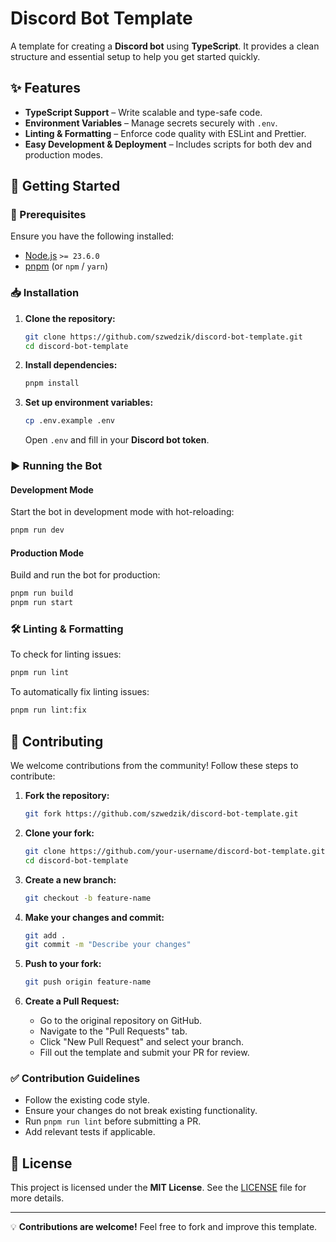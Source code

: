 # Discord Bot Template

A template for creating a **Discord bot** using **TypeScript**. It provides a clean structure and essential setup to help you get started quickly.

## ✨ Features

- **TypeScript Support** – Write scalable and type-safe code.
- **Environment Variables** – Manage secrets securely with `.env`.
- **Linting & Formatting** – Enforce code quality with ESLint and Prettier.
- **Easy Development & Deployment** – Includes scripts for both dev and production modes.

## 🚀 Getting Started

### 📌 Prerequisites

Ensure you have the following installed:

- [Node.js](https://nodejs.org/) `>= 23.6.0`
- [pnpm](https://pnpm.io/) (or `npm` / `yarn`)

### 📥 Installation

1. **Clone the repository:**

   ```sh
   git clone https://github.com/szwedzik/discord-bot-template.git
   cd discord-bot-template
   ```

2. **Install dependencies:**

   ```sh
   pnpm install
   ```

3. **Set up environment variables:**
   ```sh
   cp .env.example .env
   ```
   Open `.env` and fill in your **Discord bot token**.

### ▶️ Running the Bot

#### Development Mode

Start the bot in development mode with hot-reloading:

```sh
pnpm run dev
```

#### Production Mode

Build and run the bot for production:

```sh
pnpm run build
pnpm run start
```

### 🛠 Linting & Formatting

To check for linting issues:

```sh
pnpm run lint
```

To automatically fix linting issues:

```sh
pnpm run lint:fix
```

## 🤝 Contributing

We welcome contributions from the community! Follow these steps to contribute:

1. **Fork the repository:**

   ```sh
   git fork https://github.com/szwedzik/discord-bot-template.git
   ```

2. **Clone your fork:**

   ```sh
   git clone https://github.com/your-username/discord-bot-template.git
   cd discord-bot-template
   ```

3. **Create a new branch:**

   ```sh
   git checkout -b feature-name
   ```

4. **Make your changes and commit:**

   ```sh
   git add .
   git commit -m "Describe your changes"
   ```

5. **Push to your fork:**

   ```sh
   git push origin feature-name
   ```

6. **Create a Pull Request:**
   - Go to the original repository on GitHub.
   - Navigate to the "Pull Requests" tab.
   - Click "New Pull Request" and select your branch.
   - Fill out the template and submit your PR for review.

### ✅ Contribution Guidelines

- Follow the existing code style.
- Ensure your changes do not break existing functionality.
- Run `pnpm run lint` before submitting a PR.
- Add relevant tests if applicable.

## 📜 License

This project is licensed under the **MIT License**. See the [LICENSE](./LICENSE) file for more details.

---

💡 **Contributions are welcome!** Feel free to fork and improve this template.
